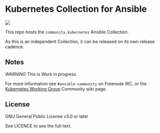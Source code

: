 # Kubernetes Collection for Ansible

![](https://github.com/ansible-collections/kubernetes/workflows/CI/badge.svg?branch=master)

This repo hosts the `community.kubernetes` Ansible Collection.

As this is an independent Collection, it can be released on its own release cadence.

## Notes

*WARNING* This is Work in progress

For more information see `#ansible-community` on Freenode IRC, or the [Kubernetes Working Group](https://github.com/ansible/community/wiki/Kubernetes) Community wiki page.

## License

GNU General Public License v3.0 or later

See LICENCE to see the full text.
